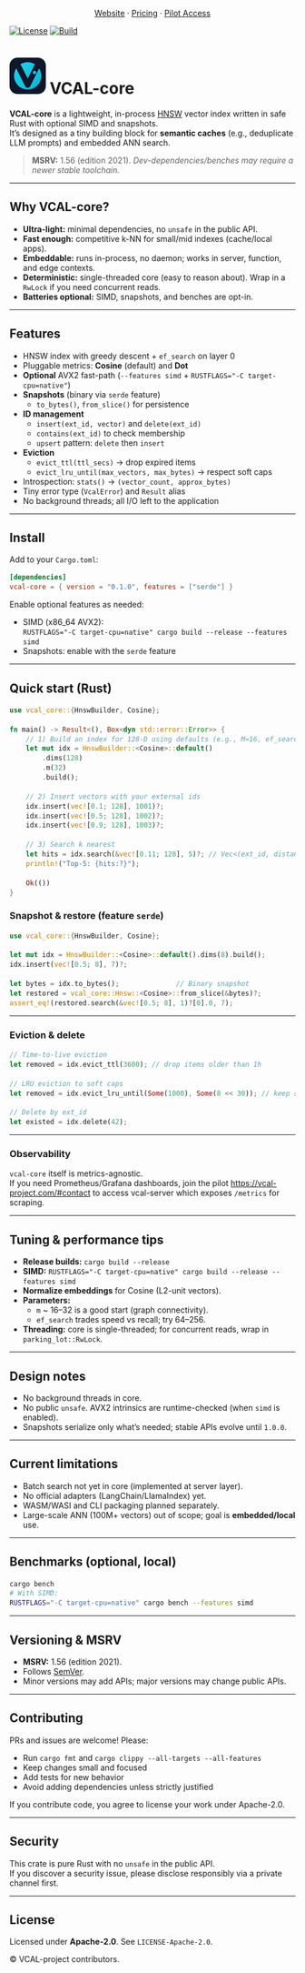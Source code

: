 <p align="center">
  <a href="https://vcal-project.com" target="_blank" rel="noopener">Website</a> ·
  <a href="https://vcal-project.com/#pricing" target="_blank" rel="noopener">Pricing</a> ·
  <a href="https://vcal-project.com/#contact" target="_blank" rel="noopener">Pilot Access</a>
</p>

[![License](https://img.shields.io/badge/License-Apache_2.0-blue.svg)](#)
[![Build](https://img.shields.io/badge/build-passing-brightgreen.svg)](#)

# ![VCAL mark](docs/assets/vcal-favicon.png) VCAL-core

**VCAL-core** is a lightweight, in-process [HNSW](https://arxiv.org/abs/1603.09320) vector index written in safe Rust with optional SIMD and snapshots.  
It’s designed as a tiny building block for **semantic caches** (e.g., deduplicate LLM prompts) and embedded ANN search.

> **MSRV:** 1.56 (edition 2021). *Dev-dependencies/benches may require a newer stable toolchain.*

---

## Why VCAL-core?

- **Ultra-light:** minimal dependencies, no `unsafe` in the public API.
- **Fast enough:** competitive k-NN for small/mid indexes (cache/local apps).
- **Embeddable:** runs in-process, no daemon; works in server, function, and edge contexts.
- **Deterministic:** single-threaded core (easy to reason about). Wrap in a `RwLock` if you need concurrent reads.
- **Batteries optional:** SIMD, snapshots, and benches are opt-in.

---

## Features

- HNSW index with greedy descent + `ef_search` on layer 0
- Pluggable metrics: **Cosine** (default) and **Dot**
- **Optional** AVX2 fast-path (`--features simd` + `RUSTFLAGS="-C target-cpu=native"`)
- **Snapshots** (binary via `serde` feature)  
  - `to_bytes()`, `from_slice()` for persistence
- **ID management**
  - `insert(ext_id, vector)` and `delete(ext_id)`
  - `contains(ext_id)` to check membership
  - `upsert` pattern: `delete` then `insert`
- **Eviction**
  - `evict_ttl(ttl_secs)` → drop expired items
  - `evict_lru_until(max_vectors, max_bytes)` → respect soft caps
- Introspection: `stats()` → `(vector_count, approx_bytes)`
- Tiny error type (`VcalError`) and `Result` alias
- No background threads; all I/O left to the application

---

## Install

Add to your `Cargo.toml`:

```toml
[dependencies]
vcal-core = { version = "0.1.0", features = ["serde"] }
```

Enable optional features as needed:

- SIMD (x86_64 AVX2):  
  `RUSTFLAGS="-C target-cpu=native" cargo build --release --features simd`
- Snapshots: enable with the `serde` feature

---

## Quick start (Rust)

```rust
use vcal_core::{HnswBuilder, Cosine};

fn main() -> Result<(), Box<dyn std::error::Error>> {
    // 1) Build an index for 128-D using defaults (e.g., M≈16, ef_search≈128)
    let mut idx = HnswBuilder::<Cosine>::default()
        .dims(128)
        .m(32)
        .build();

    // 2) Insert vectors with your external ids
    idx.insert(vec![0.1; 128], 1001)?;
    idx.insert(vec![0.5; 128], 1002)?;
    idx.insert(vec![0.9; 128], 1003)?;

    // 3) Search k nearest
    let hits = idx.search(&vec![0.11; 128], 5)?; // Vec<(ext_id, distance)>
    println!("Top-5: {hits:?}");

    Ok(())
}
```

### Snapshot & restore (feature `serde`)

```rust
use vcal_core::{HnswBuilder, Cosine};

let mut idx = HnswBuilder::<Cosine>::default().dims(8).build();
idx.insert(vec![0.5; 8], 7)?;

let bytes = idx.to_bytes();              // Binary snapshot
let restored = vcal_core::Hnsw::<Cosine>::from_slice(&bytes)?;
assert_eq!(restored.search(&vec![0.5; 8], 1)?[0].0, 7);
```

---

### Eviction & delete

```rust
// Time-to-live eviction
let removed = idx.evict_ttl(3600); // drop items older than 1h

// LRU eviction to soft caps
let removed = idx.evict_lru_until(Some(1000), Some(8 << 30)); // keep ≤1000 vecs or ≤8GiB

// Delete by ext_id
let existed = idx.delete(42);
```

---

### Observability
`vcal-core` itself is metrics-agnostic.  
If you need Prometheus/Grafana dashboards, join the pilot https://vcal-project.com/#contact to access vcal-server which exposes `/metrics` for scraping.

---

## Tuning & performance tips

- **Release builds:** `cargo build --release`
- **SIMD:** `RUSTFLAGS="-C target-cpu=native" cargo build --release --features simd`
- **Normalize embeddings** for Cosine (L2-unit vectors).
- **Parameters:**
  - `m` ~ 16–32 is a good start (graph connectivity).
  - `ef_search` trades speed vs recall; try 64–256.
- **Threading:** core is single-threaded; for concurrent reads, wrap in `parking_lot::RwLock`.

---

## Design notes

- No background threads in core.
- No public `unsafe`. AVX2 intrinsics are runtime-checked (when `simd` is enabled).
- Snapshots serialize only what’s needed; stable APIs evolve until `1.0.0`.

---

## Current limitations

- Batch search not yet in core (implemented at server layer).
- No official adapters (LangChain/LlamaIndex) yet.
- WASM/WASI and CLI packaging planned separately.
- Large-scale ANN (100M+ vectors) out of scope; goal is **embedded/local** use.

---

## Benchmarks (optional, local)

```bash
cargo bench
# With SIMD:
RUSTFLAGS="-C target-cpu=native" cargo bench --features simd
```

---

## Versioning & MSRV

- **MSRV:** 1.56 (edition 2021).  
- Follows [SemVer](https://semver.org/).  
- Minor versions may add APIs; major versions may change public APIs.

---

## Contributing

PRs and issues are welcome! Please:

- Run `cargo fmt` and `cargo clippy --all-targets --all-features`
- Keep changes small and focused
- Add tests for new behavior
- Avoid adding dependencies unless strictly justified

If you contribute code, you agree to license your work under Apache-2.0.

---

## Security

This crate is pure Rust with no `unsafe` in the public API.  
If you discover a security issue, please disclose responsibly via a private channel first.

---

## License

Licensed under **Apache-2.0**. See `LICENSE-Apache-2.0`.

© VCAL-project contributors.
